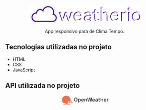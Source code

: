 <p align="center"> <img src="./assets/images/logo1.png" alt="Logo do app"> </p>
<p align="center">App responsivo para de Clima Tempo.</p>


## Tecnologias utilizadas no projeto
* HTML
* CSS
* JavaScript

## API utilizada no projeto
<p align="center"> <img src="./assets/images/openweather.png" alt="Logo da API"> </p>
<a align="center" href="https://openweathermap.org/" > </a>
<a align="center" href="https://www.postman.com/" > </a>

